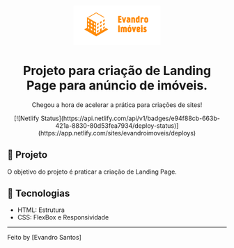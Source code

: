 <p align="center">
    <img alt="logo" src="imagens/logo.png" width="200px" />
</p>

<h1 align="center">
  Projeto para criação de Landing Page para anúncio de imóveis.
</h1>



<p align="center">Chegou a hora de acelerar a prática para criações de sites!</p>

<p align="center">[![Netlify Status](https://api.netlify.com/api/v1/badges/e94f88cb-663b-421a-8830-80d53fea7934/deploy-status)](https://app.netlify.com/sites/evandroimoveis/deploys)</p>



## 🚀 Projeto

O objetivo do projeto é praticar a criação de Landing Page.


## 🔧 Tecnologias

- HTML: Estrutura
- CSS: FlexBox e Responsividade

---

Feito by [Evandro Santos]

